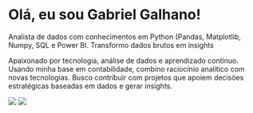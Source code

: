 # Olá, eu sou Gabriel Galhano!

Analista de dados com conhecimentos em Python (Pandas, Matplotlib, Numpy, SQL e Power BI. Transformo dados brutos em insights

Apaixonado por tecnologia, análise de dados e aprendizado contínuo. Usando minha base em contabilidade, combino raciocínio analítico com novas tecnologias. Busco contribuir com projetos que apoiem decisões estratégicas baseadas em dados e gerar insights.

<div style="display: inline-block"> 
  <a href="https://www.linkedin.com/in/gabriel-galhano-27a360244" target="_blank"><img src="https://img.shields.io/badge/-LinkedIn-%230077B5?style=for-the-badge&logo=linkedin&logoColor=white" target="_blank"></a> 
  <a href = "mailto:galhanogan[at]gmail.com"><img src="https://img.shields.io/badge/Gmail-D14836?style=for-the-badge&logo=gmail&logoColor=white" target="_blank"></a>
</div>
